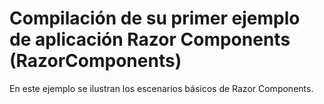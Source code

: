 # <a name="build-your-first-razor-components-app-sample-razorcomponents"></a>Compilación de su primer ejemplo de aplicación Razor Components (RazorComponents)

En este ejemplo se ilustran los escenarios básicos de Razor Components.
